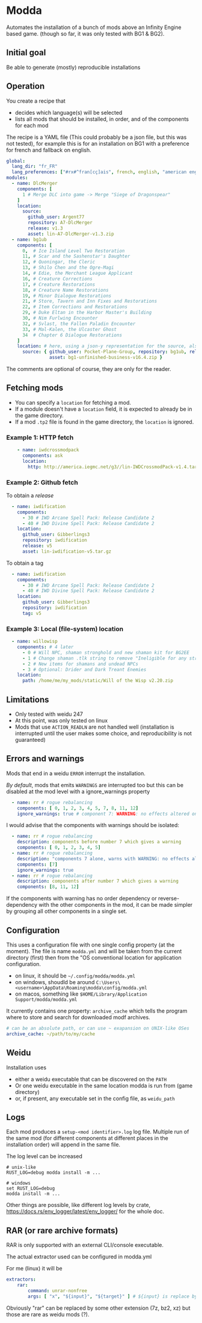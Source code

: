 # Modda

Automates the installation of a bunch of mods above an Infinity Engine based game.
(though so far, it was only tested with BG1 & BG2).

## Initial goal

Be able to generate (mostly) reproducible installations

## Operation

You create a recipe that
 - decides which language(s) will be selected
 - lists all mods that should be installed, in order, and of the components for each mod

The recipe is a YAML file (This could probably be a json file, but this was not tested), for example this is for an installation on BG1 with a preference for french and fallback on english.

```yaml
global:
  lang_dir: "fr_FR"
  lang_preferences: ["#rx#^fran[cç]ais", french, english, "american english"]
modules:
  - name: DlcMerger
    components: [
      1 # Merge DLC into game -> Merge "Siege of Dragonspear" 
    ]
    location:
      source:
        github_user: Argent77
        repository: A7-DlcMerger
        release: v1.3
        asset: lin-A7-DlcMerger-v1.3.zip
  - name: bg1ub
    components: [
      0,  # Ice Island Level Two Restoration
      11, # Scar and the Sashenstar's Daughter
      12, # Quoningar, the Cleric
      13, # Shilo Chen and the Ogre-Magi
      14, # Edie, the Merchant League Applicant
      16, # Creature Corrections
      17, # Creature Restorations
      18, # Creature Name Restorations
      19, # Minor Dialogue Restorations
      21, # Store, Tavern and Inn Fixes and Restorations
      22, # Item Corrections and Restorations
      29, # Duke Eltan in the Harbor Master's Building
      30, # Nim Furlwing Encounter
      32, # Svlast, the Fallen Paladin Encounter
      33, # Mal-Kalen, the Ulcaster Ghost
      34  # Chapter 6 Dialogue Restorations
    ]
    location: # here, using a json-y representation for the source, also works with double quotes
      source: { github_user: Pocket-Plane-Group, repository: bg1ub, release: v16.4,
                asset: bg1-unfinished-business-v16.4.zip }
```

The comments are optional of course, they are only for the reader.

## Fetching mods

- You can specify a `location` for fetching a mod.
- If a module doesn't have a `location` field, it is expected to already be in the game directory.
- If a mod `.tp2` file is found in the game directory, the `location` is ignored.

### Example 1: HTTP fetch

```yaml
    - name: iwdcrossmodpack
      components: ask
      location:
        http: http://america.iegmc.net/g3//lin-IWDCrossmodPack-v1.4.tar.gz
```

### Example 2: Github fetch

To obtain a _release_
```yaml
  - name: iwdification
    components:
      - 30 # IWD Arcane Spell Pack: Release Candidate 2
      - 40 # IWD Divine Spell Pack: Release Candidate 2
    location:
      github_user: Gibberlings3
      repository: iwdification
      release: v5
      asset: lin-iwdification-v5.tar.gz
```
To obtain a tag
```yaml
  - name: iwdification
    components:
      - 30 # IWD Arcane Spell Pack: Release Candidate 2
      - 40 # IWD Divine Spell Pack: Release Candidate 2
    location:
      github_user: Gibberlings3
      repository: iwdification
      tag: v5
```
### Example 3: Local (file-system) location

```yaml
  - name: willowisp
    components: # 4 later
      - 0 # Will NPC, shaman stronghold and new shaman kit for BG2EE
      - 1 # Change shaman .tlk string to remove "Ineligible for any stronghold" line
      - 2 # New items for shamans and undead NPCs
      - 3 # Optional: Drider and Dark Treant Enemies
    location:
      path: /home/me/my_mods/static/Will of the Wisp v2.20.zip
```

## Limitations

- Only tested with weidu 247
- At this point, was only tested on linux
- Mods that use `ACTION_READLN` are not handled well (installation is interrupted until the user makes some choice, and reproducibility is not guaranteed)

## Errors and warnings

Mods that end in a weidu `ERROR` interrupt the installation.

_By default_, mods that emits `WARNINGS` are interrupted too but this can be disabled at the mod level with a ignore_warnings property

```yaml
  - name: rr # rogue rebalancing
    components: [ 0, 1, 2, 3, 4, 5, 7, 8, 11, 12]
    ignore_warnings: true # component 7: WARNING: no effects altered on MISC2P.ITM
```

I would advise that the components with warnings should be isolated:

```yaml
  - name: rr # rogue rebalancing
    description: components before number 7 which gives a warning
    components: [ 0, 1, 2, 3, 4, 5]
  - name: rr # rogue rebalancing
    description: "components 7 alone, warns with WARNING: no effects altered on MISC2P.ITM"
    components: [7]
    ignore_warnings: true
  - name: rr # rogue rebalancing
    description: components after number 7 which gives a warning
    components: [8, 11, 12]
```

If the components with warning has no order dependency or reverse-dependency with the other components in the mod, it can be made simpler by grouping all other components in a single set.

## Configuration

This uses a configuration file with one single config property (at the moment).
The file is name `modda.yml` and will be taken from the current directory (first) then from the "OS conventional location for application configuration.

- on linux, it should be `~/.config/modda/modda.yml`
- on windows, shoudld be around `C:\Users\<username>\AppData\Roaming\modda\config/modda.yml`
- on macos, something like `$HOME/Library/Application Support/modda/modda.yml`

It currently contains one property: `archive_cache` which tells the program where to store and search for downloaded modf archives.

```yaml
# can be an absolute path, or can use ~ exapansion on UNIX-like OSes
archive_cache: ~/path/to/my/cache
```

## Weidu

Installation uses
 - either a weidu executable that can be discovered on the `PATH`
 - Or one weidu executable in the same location modda is run from (game directory)
 - or, if present, any executable set in the config file, as `weidu_path`

## Logs

Each mod produces a `setup-<mod identifier>.log` log file.
Multiple run of the same mod (for different components at different places in the installation order) will append in the same file.

The log level can be increased

```
# unix-like
RUST_LOG=debug modda install -m ...

# windows
set RUST_LOG=debug
modda install -m ...
```

Other things are possible, like different log levels by crate, https://docs.rs/env_logger/latest/env_logger/ for the whole doc.

## RAR (or rare archive formats)

RAR is only supported with an external CLI/console executable.

The actual extractor used can be configured in modda.yml

For me (linux) it will be

```yaml
extractors:
    rar:
        command: unrar-nonfree 
        args: [ "x", "${input}", "${target}" ] # ${input} is replace by the actual archive name, ${target} is the destination directory
```
Obviously "rar" can be replaced by some other extension (7z, bz2, xz) but those are rare as weidu mods (?).
